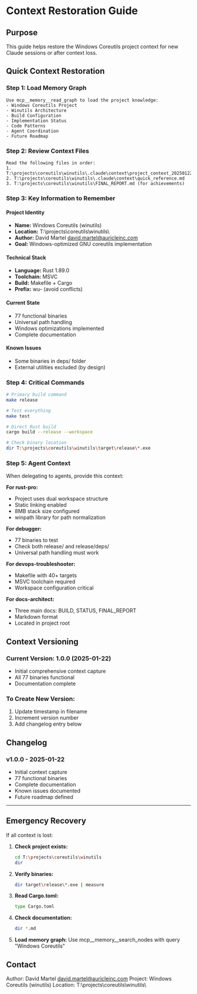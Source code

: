 # Context Restoration Guide

## Purpose

This guide helps restore the Windows Coreutils project context for new Claude sessions or after context loss.

## Quick Context Restoration

### Step 1: Load Memory Graph

```
Use mcp__memory__read_graph to load the project knowledge:
- Windows Coreutils Project
- Winutils Architecture
- Build Configuration
- Implementation Status
- Code Patterns
- Agent Coordination
- Future Roadmap
```

### Step 2: Review Context Files

```
Read the following files in order:
1. T:\projects\coreutils\winutils\.claude\context\project_context_20250122.json
2. T:\projects\coreutils\winutils\.claude\context\quick_reference.md
3. T:\projects\coreutils\winutils\FINAL_REPORT.md (for achievements)
```

### Step 3: Key Information to Remember

#### Project Identity

- **Name:** Windows Coreutils (winutils)
- **Location:** T:\\projects\\coreutils\\winutils\\
- **Author:** David Martel <david.martel@auricleinc.com>
- **Goal:** Windows-optimized GNU coreutils implementation

#### Technical Stack

- **Language:** Rust 1.89.0
- **Toolchain:** MSVC
- **Build:** Makefile + Cargo
- **Prefix:** wu- (avoid conflicts)

#### Current State

- 77 functional binaries
- Universal path handling
- Windows optimizations implemented
- Complete documentation

#### Known Issues

- Some binaries in deps/ folder
- External utilities excluded (by design)

### Step 4: Critical Commands

```bash
# Primary build command
make release

# Test everything
make test

# Direct Rust build
cargo build --release --workspace

# Check binary location
dir T:\projects\coreutils\winutils\target\release\*.exe
```

### Step 5: Agent Context

When delegating to agents, provide this context:

**For rust-pro:**

- Project uses dual workspace structure
- Static linking enabled
- 8MB stack size configured
- winpath library for path normalization

**For debugger:**

- 77 binaries to test
- Check both release/ and release/deps/
- Universal path handling must work

**For devops-troubleshooter:**

- Makefile with 40+ targets
- MSVC toolchain required
- Workspace configuration critical

**For docs-architect:**

- Three main docs: BUILD, STATUS, FINAL_REPORT
- Markdown format
- Located in project root

## Context Versioning

### Current Version: 1.0.0 (2025-01-22)

- Initial comprehensive context capture
- All 77 binaries functional
- Documentation complete

### To Create New Version:

1. Update timestamp in filename
1. Increment version number
1. Add changelog entry below

## Changelog

### v1.0.0 - 2025-01-22

- Initial context capture
- 77 functional binaries
- Complete documentation
- Known issues documented
- Future roadmap defined

______________________________________________________________________

## Emergency Recovery

If all context is lost:

1. **Check project exists:**

   ```bash
   cd T:\projects\coreutils\winutils
   dir
   ```

1. **Verify binaries:**

   ```bash
   dir target\release\*.exe | measure
   ```

1. **Read Cargo.toml:**

   ```bash
   type Cargo.toml
   ```

1. **Check documentation:**

   ```bash
   dir *.md
   ```

1. **Load memory graph:**
   Use mcp\_\_memory\_\_search_nodes with query "Windows Coreutils"

## Contact

Author: David Martel <david.martel@auricleinc.com>
Project: Windows Coreutils (winutils)
Location: T:\\projects\\coreutils\\winutils\\
